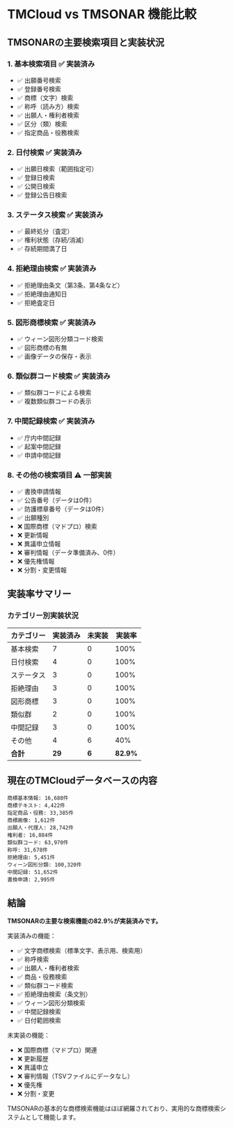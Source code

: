 # TMCloud vs TMSONAR 機能比較

## TMSONARの主要検索項目と実装状況

### 1. 基本検索項目 ✅ 実装済み
- ✅ 出願番号検索
- ✅ 登録番号検索
- ✅ 商標（文字）検索
- ✅ 称呼（読み方）検索
- ✅ 出願人・権利者検索
- ✅ 区分（類）検索
- ✅ 指定商品・役務検索

### 2. 日付検索 ✅ 実装済み
- ✅ 出願日検索（範囲指定可）
- ✅ 登録日検索
- ✅ 公開日検索
- ✅ 登録公告日検索

### 3. ステータス検索 ✅ 実装済み
- ✅ 最終処分（査定）
- ✅ 権利状態（存続/消滅）
- ✅ 存続期間満了日

### 4. 拒絶理由検索 ✅ 実装済み
- ✅ 拒絶理由条文（第3条、第4条など）
- ✅ 拒絶理由通知日
- ✅ 拒絶査定日

### 5. 図形商標検索 ✅ 実装済み
- ✅ ウィーン図形分類コード検索
- ✅ 図形商標の有無
- ✅ 画像データの保存・表示

### 6. 類似群コード検索 ✅ 実装済み
- ✅ 類似群コードによる検索
- ✅ 複数類似群コードの表示

### 7. 中間記録検索 ✅ 実装済み
- ✅ 庁内中間記録
- ✅ 起案中間記録
- ✅ 申請中間記録

### 8. その他の検索項目 ⚠️ 一部実装
- ✅ 書換申請情報
- ✅ 公告番号（データは0件）
- ✅ 防護標章番号（データは0件）
- ✅ 出願種別
- ❌ 国際商標（マドプロ）検索
- ❌ 更新情報
- ❌ 異議申立情報
- ❌ 審判情報（データ準備済み、0件）
- ❌ 優先権情報
- ❌ 分割・変更情報

## 実装率サマリー

### カテゴリー別実装状況
| カテゴリー | 実装済み | 未実装 | 実装率 |
|---------|---------|--------|--------|
| 基本検索 | 7 | 0 | 100% |
| 日付検索 | 4 | 0 | 100% |
| ステータス | 3 | 0 | 100% |
| 拒絶理由 | 3 | 0 | 100% |
| 図形商標 | 3 | 0 | 100% |
| 類似群 | 2 | 0 | 100% |
| 中間記録 | 3 | 0 | 100% |
| その他 | 4 | 6 | 40% |
| **合計** | **29** | **6** | **82.9%** |

## 現在のTMCloudデータベースの内容

```
商標基本情報: 16,688件
商標テキスト: 4,422件
指定商品・役務: 33,385件
商標画像: 1,612件
出願人・代理人: 28,742件
権利者: 16,884件
類似群コード: 63,970件
称呼: 31,678件
拒絶理由: 5,451件
ウィーン図形分類: 100,320件
中間記録: 51,652件
書換申請: 2,995件
```

## 結論

**TMSONARの主要な検索機能の82.9%が実装済みです。**

実装済みの機能：
- ✅ 文字商標検索（標準文字、表示用、検索用）
- ✅ 称呼検索
- ✅ 出願人・権利者検索
- ✅ 商品・役務検索
- ✅ 類似群コード検索
- ✅ 拒絶理由検索（条文別）
- ✅ ウィーン図形分類検索
- ✅ 中間記録検索
- ✅ 日付範囲検索

未実装の機能：
- ❌ 国際商標（マドプロ）関連
- ❌ 更新履歴
- ❌ 異議申立
- ❌ 審判情報（TSVファイルにデータなし）
- ❌ 優先権
- ❌ 分割・変更

TMSONARの基本的な商標検索機能はほぼ網羅されており、実用的な商標検索システムとして機能します。